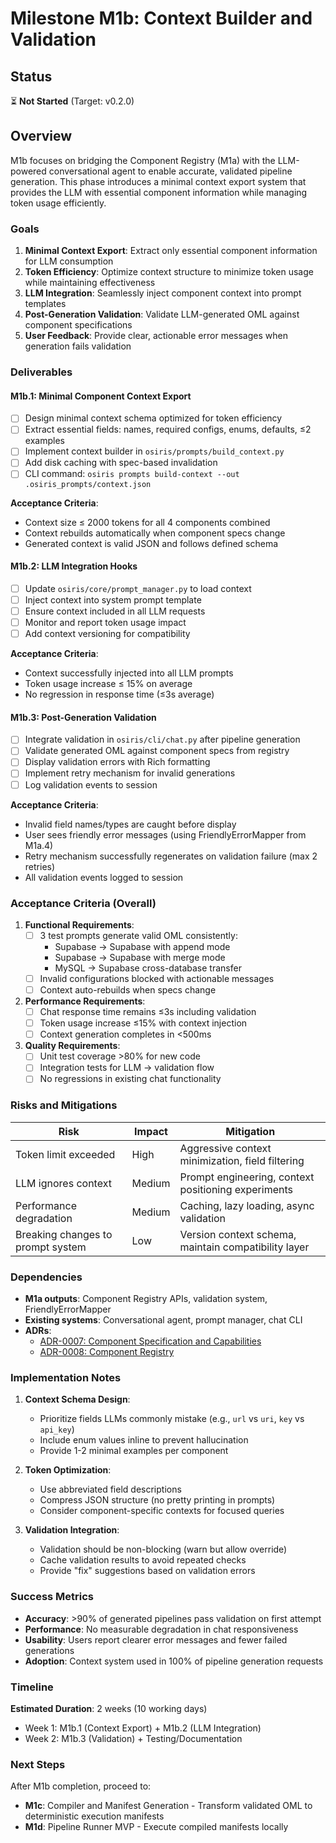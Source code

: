 # Milestone M1b: Context Builder and Validation

## Status
⏳ **Not Started** (Target: v0.2.0)

## Overview

M1b focuses on bridging the Component Registry (M1a) with the LLM-powered conversational agent to enable accurate, validated pipeline generation. This phase introduces a minimal context export system that provides the LLM with essential component information while managing token usage efficiently.

### Goals

1. **Minimal Context Export**: Extract only essential component information for LLM consumption
2. **Token Efficiency**: Optimize context structure to minimize token usage while maintaining effectiveness  
3. **LLM Integration**: Seamlessly inject component context into prompt templates
4. **Post-Generation Validation**: Validate LLM-generated OML against component specifications
5. **User Feedback**: Provide clear, actionable error messages when generation fails validation

### Deliverables

#### M1b.1: Minimal Component Context Export
- [ ] Design minimal context schema optimized for token efficiency
- [ ] Extract essential fields: names, required configs, enums, defaults, ≤2 examples
- [ ] Implement context builder in `osiris/prompts/build_context.py`
- [ ] Add disk caching with spec-based invalidation
- [ ] CLI command: `osiris prompts build-context --out .osiris_prompts/context.json`

**Acceptance Criteria**:
- Context size ≤ 2000 tokens for all 4 components combined
- Context rebuilds automatically when component specs change
- Generated context is valid JSON and follows defined schema

#### M1b.2: LLM Integration Hooks
- [ ] Update `osiris/core/prompt_manager.py` to load context
- [ ] Inject context into system prompt template
- [ ] Ensure context included in all LLM requests
- [ ] Monitor and report token usage impact
- [ ] Add context versioning for compatibility

**Acceptance Criteria**:
- Context successfully injected into all LLM prompts
- Token usage increase ≤ 15% on average
- No regression in response time (≤3s average)

#### M1b.3: Post-Generation Validation
- [ ] Integrate validation in `osiris/cli/chat.py` after pipeline generation
- [ ] Validate generated OML against component specs from registry
- [ ] Display validation errors with Rich formatting
- [ ] Implement retry mechanism for invalid generations
- [ ] Log validation events to session

**Acceptance Criteria**:
- Invalid field names/types are caught before display
- User sees friendly error messages (using FriendlyErrorMapper from M1a.4)
- Retry mechanism successfully regenerates on validation failure (max 2 retries)
- All validation events logged to session

### Acceptance Criteria (Overall)

1. **Functional Requirements**:
   - [ ] 3 test prompts generate valid OML consistently:
     - Supabase → Supabase with append mode
     - Supabase → Supabase with merge mode  
     - MySQL → Supabase cross-database transfer
   - [ ] Invalid configurations blocked with actionable messages
   - [ ] Context auto-rebuilds when specs change

2. **Performance Requirements**:
   - [ ] Chat response time remains ≤3s including validation
   - [ ] Token usage increase ≤15% with context injection
   - [ ] Context generation completes in <500ms

3. **Quality Requirements**:
   - [ ] Unit test coverage >80% for new code
   - [ ] Integration tests for LLM → validation flow
   - [ ] No regressions in existing chat functionality

### Risks and Mitigations

| Risk | Impact | Mitigation |
|------|---------|------------|
| Token limit exceeded | High | Aggressive context minimization, field filtering |
| LLM ignores context | Medium | Prompt engineering, context positioning experiments |
| Performance degradation | Medium | Caching, lazy loading, async validation |
| Breaking changes to prompt system | Low | Version context schema, maintain compatibility layer |

### Dependencies

- **M1a outputs**: Component Registry APIs, validation system, FriendlyErrorMapper
- **Existing systems**: Conversational agent, prompt manager, chat CLI
- **ADRs**: 
  - [ADR-0007: Component Specification and Capabilities](../adr/0007-component-specification-and-capabilities.md)
  - [ADR-0008: Component Registry](../adr/0008-component-registry.md)

### Implementation Notes

1. **Context Schema Design**: 
   - Prioritize fields LLMs commonly mistake (e.g., `url` vs `uri`, `key` vs `api_key`)
   - Include enum values inline to prevent hallucination
   - Provide 1-2 minimal examples per component

2. **Token Optimization**:
   - Use abbreviated field descriptions
   - Compress JSON structure (no pretty printing in prompts)
   - Consider component-specific contexts for focused queries

3. **Validation Integration**:
   - Validation should be non-blocking (warn but allow override)
   - Cache validation results to avoid repeated checks
   - Provide "fix" suggestions based on validation errors

### Success Metrics

- **Accuracy**: >90% of generated pipelines pass validation on first attempt
- **Performance**: No measurable degradation in chat responsiveness
- **Usability**: Users report clearer error messages and fewer failed generations
- **Adoption**: Context system used in 100% of pipeline generation requests

### Timeline

**Estimated Duration**: 2 weeks (10 working days)

- Week 1: M1b.1 (Context Export) + M1b.2 (LLM Integration)
- Week 2: M1b.3 (Validation) + Testing/Documentation

### Next Steps

After M1b completion, proceed to:
- **M1c**: Compiler and Manifest Generation - Transform validated OML to deterministic execution manifests
- **M1d**: Pipeline Runner MVP - Execute compiled manifests locally
